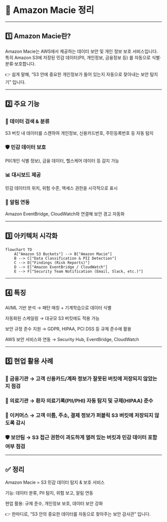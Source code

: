 # 🔎 Amazon Macie 정리

---

## 1️⃣ Amazon Macie란?

Amazon Macie는 AWS에서 제공하는 데이터 보안 및 개인 정보 보호 서비스입니다.
특히 Amazon S3에 저장된 민감 데이터(PII, 개인정보, 금융정보 등) 를 자동으로 식별·분류·보호합니다.

👉 쉽게 말해,
“S3 안에 중요한 개인정보가 들어 있는지 자동으로 찾아내는 보안 탐지기” 입니다.

---

## 2️⃣ 주요 기능

### 📂 데이터 검색 & 분류

S3 버킷 내 데이터를 스캔하여 개인정보, 신용카드번호, 주민등록번호 등 자동 탐지

### 🛡️ 민감 데이터 보호

PII(개인 식별 정보), 금융 데이터, 헬스케어 데이터 등 감지 가능

### 📊 대시보드 제공

민감 데이터의 위치, 위험 수준, 액세스 권한을 시각적으로 표시

### 🔔 알림 연동

Amazon EventBridge, CloudWatch와 연결해 보안 경고 자동화

---

## 3️⃣ 아키텍처 시각화

```mermaid
flowchart TD
    A["Amazon S3 Buckets"] --> B["Amazon Macie"]
    B --> C["Data Classification & PII Detection"]
    C --> D["Findings (Risk Reports)"]
    D --> E["Amazon EventBridge / CloudWatch"]
    E --> F["Security Team Notification (Email, Slack, etc.)"]
```

---

## 4️⃣ 특징

AI/ML 기반 분석 → 패턴 매칭 + 기계학습으로 데이터 식별

자동화된 스케일링 → 대규모 S3 버킷에도 적용 가능

보안 규정 준수 지원 → GDPR, HIPAA, PCI DSS 등 규제 준수에 활용

AWS 보안 서비스와 연동 → Security Hub, EventBridge, CloudWatch

---

## 5️⃣ 현업 활용 사례

### 🏦 금융기관 → 고객 신용카드/계좌 정보가 잘못된 버킷에 저장되지 않았는지 점검

### 🏥 의료기관 → 환자 의료기록(PII/PHI) 자동 탐지 및 규제(HIPAA) 준수

### 🛒 이커머스 → 고객 이름, 주소, 결제 정보가 퍼블릭 S3 버킷에 저장되지 않도록 감시

### 🛡️ 보안팀 → S3 접근 권한이 과도하게 열려 있는 버킷과 민감 데이터 포함 여부 점검

---

## ✅ 정리

Amazon Macie = S3 민감 데이터 탐지 & 보호 서비스

기능: 데이터 분류, PII 탐지, 위험 보고, 알림 연동

현업 활용: 규제 준수, 개인정보 보호, 데이터 보안 강화

👉 한마디로, “S3 안의 중요한 데이터를 자동으로 찾아주는 보안 감사관” 입니다.
